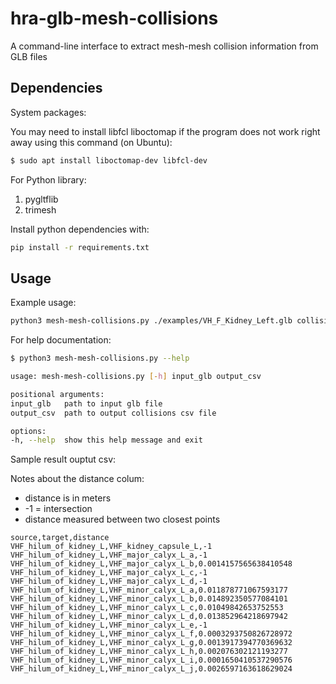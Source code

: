 # hra-glb-mesh-collisions

A command-line interface to extract mesh-mesh collision information from GLB files

## Dependencies

System packages:

You may need to install libfcl liboctomap if the program does not work right away using this command (on Ubuntu):

```bash
$ sudo apt install liboctomap-dev libfcl-dev
```

For Python library:

1. pygltflib
2. trimesh

Install python dependencies with:

```bash
pip install -r requirements.txt
```

## Usage

Example usage:

```bash
python3 mesh-mesh-collisions.py ./examples/VH_F_Kidney_Left.glb collision_result.csv
```

For help documentation:

```bash
$ python3 mesh-mesh-collisions.py --help

usage: mesh-mesh-collisions.py [-h] input_glb output_csv

positional arguments:
input_glb   path to input glb file
output_csv  path to output collisions csv file

options:
-h, --help  show this help message and exit
```

Sample result ouptut csv:

Notes about the distance colum:
- distance is in meters
- -1 = intersection
- distance measured between two closest points

```csv
source,target,distance
VHF_hilum_of_kidney_L,VHF_kidney_capsule_L,-1
VHF_hilum_of_kidney_L,VHF_major_calyx_L_a,-1
VHF_hilum_of_kidney_L,VHF_major_calyx_L_b,0.0014157565638410548
VHF_hilum_of_kidney_L,VHF_major_calyx_L_c,-1
VHF_hilum_of_kidney_L,VHF_major_calyx_L_d,-1
VHF_hilum_of_kidney_L,VHF_minor_calyx_L_a,0.011878771067593177
VHF_hilum_of_kidney_L,VHF_minor_calyx_L_b,0.014892350577084101
VHF_hilum_of_kidney_L,VHF_minor_calyx_L_c,0.01049842653752553
VHF_hilum_of_kidney_L,VHF_minor_calyx_L_d,0.013852964218697942
VHF_hilum_of_kidney_L,VHF_minor_calyx_L_e,-1
VHF_hilum_of_kidney_L,VHF_minor_calyx_L_f,0.0003293750826728972
VHF_hilum_of_kidney_L,VHF_minor_calyx_L_g,0.0013917394770369632
VHF_hilum_of_kidney_L,VHF_minor_calyx_L_h,0.002076302121193277
VHF_hilum_of_kidney_L,VHF_minor_calyx_L_i,0.0001650410537290576
VHF_hilum_of_kidney_L,VHF_minor_calyx_L_j,0.0026597163618629024
```
